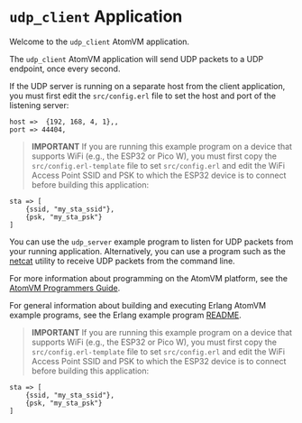 # `udp_client` Application

Welcome to the `udp_client` AtomVM application.

The `udp_client` AtomVM application will send UDP packets to a UDP endpoint, once every second.

If the UDP server is running on a separate host from the client application, you must first edit the `src/config.erl` file to set the host and port of the listening server:

    host =>  {192, 168, 4, 1},,
    port => 44404,

> **IMPORTANT** If you are running this example program on a device that supports WiFi (e.g., the ESP32 or Pico W), you must first copy the `src/config.erl-template` file to set `src/config.erl` and edit the WiFi Access Point SSID and PSK to which the ESP32 device is to connect before building this application:

    sta => [
        {ssid, "my_sta_ssid"},
        {psk, "my_sta_psk"}
    ]

You can use the `udp_server` example program to listen for UDP packets from your running application.  Alternatively, you can use a program such as the [netcat](https://en.wikipedia.org/wiki/Netcat) utility to receive UDP packets from the command line.

For more information about programming on the AtomVM platform, see the [AtomVM Programmers Guide](https://www.atomvm.net/doc/master/programmers-guide.html).

For general information about building and executing Erlang AtomVM example programs, see the Erlang example program [README](../README.md).

> **IMPORTANT** If you are running this example program on a device that supports WiFi (e.g., the ESP32 or Pico W), you must first copy the `src/config.erl-template` file to set `src/config.erl` and edit the WiFi Access Point SSID and PSK to which the ESP32 device is to connect before building this application:

    sta => [
        {ssid, "my_sta_ssid"},
        {psk, "my_sta_psk"}
    ]
